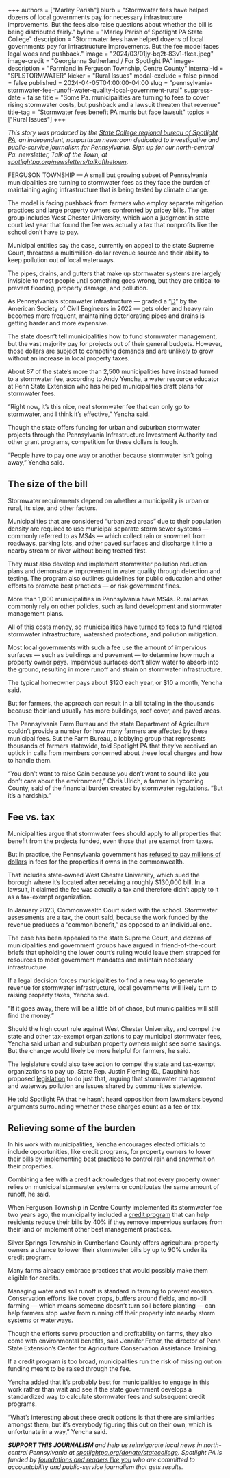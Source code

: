 +++
authors = ["Marley Parish"]
blurb = "Stormwater fees have helped dozens of local governments pay for necessary infrastructure improvements. But the fees also raise questions about whether the bill is being distributed fairly."
byline = "Marley Parish of Spotlight PA State College"
description = "Stormwater fees have helped dozens of local governments pay for infrastructure improvements. But the fee model faces legal woes and pushback."
image = "2024/03/01jy-bq2t-83v1-fkca.jpeg"
image-credit = "Georgianna Sutherland / For Spotlight PA"
image-description = "Farmland in Ferguson Township, Centre County"
internal-id = "SPLSTORMWATER"
kicker = "Rural Issues"
modal-exclude = false
pinned = false
published = 2024-04-05T04:00:00-04:00
slug = "pennsylvania-stormwater-fee-runoff-water-quality-local-government-rural"
suppress-date = false
title = "Some Pa. municipalities are turning to fees to cover rising stormwater costs, but pushback and a lawsuit threaten that revenue"
title-tag = "Stormwater fees benefit PA munis but face lawsuit"
topics = ["Rural Issues"]
+++

<em>This story was produced by the </em><a href="https://www.spotlightpa.org/statecollege"><em>State College regional bureau of Spotlight PA</em></a><em>, an independent, nonpartisan newsroom dedicated to investigative and public-service journalism for Pennsylvania. Sign up for our north-central Pa. newsletter, Talk of the Town, at </em><a href="https://www.spotlightpa.org/newsletters/talkofthetown"><em>spotlightpa.org/newsletters/talkofthetown</em></a>.

FERGUSON TOWNSHIP — A small but growing subset of Pennsylvania municipalities are turning to stormwater fees as they face the burden of maintaining aging infrastructure that is being tested by climate change.

The model is facing pushback from farmers who employ separate mitigation practices and large property owners confronted by pricey bills. The latter group includes West Chester University, which won a judgment in state court last year that found the fee was actually a tax that nonprofits like the school don’t have to pay.

Municipal entities say the case, currently on appeal to the state Supreme Court, threatens a multimillion-dollar revenue source and their ability to keep pollution out of local waterways.

The pipes, drains, and gutters that make up stormwater systems are largely invisible to most people until something goes wrong, but they are critical to prevent flooding, property damage, and pollution.

As Pennsylvania’s stormwater infrastructure — graded a “<a href="https://infrastructurereportcard.org/state-item/pennsylvania/">D</a>” by the American Society of Civil Engineers in 2022 — gets older and heavy rain becomes more frequent, maintaining deteriorating pipes and drains is getting harder and more expensive.

The state doesn’t tell municipalities how to fund stormwater management, but the vast majority pay for projects out of their general budgets. However, those dollars are subject to competing demands and are unlikely to grow without an increase in local property taxes.

About 87 of the state’s more than 2,500 municipalities have instead turned to a stormwater fee, according to Andy Yencha, a water resource educator at Penn State Extension who has helped municipalities draft plans for stormwater fees.

“Right now, it’s this nice, neat stormwater fee that can only go to stormwater, and I think it’s effective,” Yencha said.

Though the state offers funding for urban and suburban stormwater projects through the Pennsylvania Infrastructure Investment Authority and other grant programs, competition for these dollars is tough.

“People have to pay one way or another because stormwater isn’t going away,” Yencha said.

<script src="https://www.spotlightpa.org/embed.js" async></script><div data-spl-embed-version="1" data-spl-src="https://www.spotlightpa.org/embeds/newsletter/?cta=Sign%20up%20for%20our%20new%20regional%20newsletter%2C%20%3Cb%3ETalk%20of%20the%20Town%3C%2Fb%3E%2C%20and%20get%20all%20the%20news%20and%20notes%20from%20State%20College%20and%20north-central%20PA.&button=Sign%20Up%20Now&preselect=state_college&eyebrow=DON'T%20MISS%20A%20BEAT"></div>

## The size of the bill

Stormwater requirements depend on whether a municipality is urban or rural, its size, and other factors.

Municipalities that are considered “urbanized areas” due to their population density are required to use municipal separate storm sewer systems — commonly referred to as MS4s — which collect rain or snowmelt from roadways, parking lots, and other paved surfaces and discharge it into a nearby stream or river without being treated first.

They must also develop and implement stormwater pollution reduction plans and demonstrate improvement in water quality through detection and testing. The program also outlines guidelines for public education and other efforts to promote best practices — or risk government fines.

More than 1,000 municipalities in Pennsylvania have MS4s. Rural areas commonly rely on other policies, such as land development and stormwater management plans.

All of this costs money, so municipalities have turned to fees to fund related stormwater infrastructure, watershed protections, and pollution mitigation.

Most local governments with such a fee use the amount of impervious surfaces — such as buildings and pavement — to determine how much a property owner pays. Impervious surfaces don’t allow water to absorb into the ground, resulting in more runoff and strain on stormwater infrastructure.

The typical homeowner pays about $120 each year, or $10 a month, Yencha said.

But for farmers, the approach can result in a bill totaling in the thousands because their land usually has more buildings, roof cover, and paved areas.

The Pennsylvania Farm Bureau and the state Department of Agriculture couldn’t provide a number for how many farmers are affected by these municipal fees. But the Farm Bureau, a lobbying group that represents thousands of farmers statewide, told Spotlight PA that they’ve received an uptick in calls from members concerned about these local charges and how to handle them.

“You don’t want to raise Cain because you don’t want to sound like you don’t care about the environment,” Chris Ulrich, a farmer in Lycoming County, said of the financial burden created by stormwater regulations. “But it’s a hardship.”

## Fee vs. tax

Municipalities argue that stormwater fees should apply to all properties that benefit from the projects funded, even those that are exempt from taxes.

But in practice, the Pennsylvania government has <a href="https://www.pasenategop.com/news/yaw-commonwealth-refuses-to-pay-millions-in-municipal-stormwater-fees/">refused to pay millions of dollars</a> in fees for the properties it owns in the commonwealth.

That includes state-owned West Chester University, which sued the borough where it’s located after receiving a roughly $130,000 bill. In a lawsuit, it claimed the fee was actually a tax and therefore didn’t apply to it as a tax-exempt organization.

In January 2023, Commonwealth Court sided with the school. Stormwater assessments are a tax, the court said, because the work funded by the revenue produces a “common benefit,” as opposed to an individual one.

The case has been appealed to the state Supreme Court, and dozens of municipalities and government groups have argued in friend-of-the-court briefs that upholding the lower court’s ruling would leave them strapped for resources to meet government mandates and maintain necessary infrastructure.

If a legal decision forces municipalities to find a new way to generate revenue for stormwater infrastructure, local governments will likely turn to raising property taxes, Yencha said.

“If it goes away, there will be a little bit of chaos, but municipalities will still find the money.”

Should the high court rule against West Chester University, and compel the state and other tax-exempt organizations to pay municipal stormwater fees, Yencha said urban and suburban property owners might see some savings. But the change would likely be more helpful for farmers, he said.

The legislature could also take action to compel the state and tax-exempt organizations to pay up. State Rep. Justin Fleming (D., Dauphin) has proposed <a href="https://www.legis.state.pa.us/cfdocs/billinfo/BillInfo.cfm?syear=2023&amp;sind=0&amp;body=H&amp;type=B&amp;bn=2147">legislation</a> to do just that, arguing that stormwater management and waterway pollution are issues shared by communities statewide.

He told Spotlight PA that he hasn’t heard opposition from lawmakers beyond arguments surrounding whether these charges count as a fee or tax.

<script src="https://www.spotlightpa.org/embed.js" async></script><div data-spl-embed-version="1" data-spl-src="https://www.spotlightpa.org/embeds/donate/"></div>

## Relieving some of the burden

In his work with municipalities, Yencha encourages elected officials to include opportunities, like credit programs, for property owners to lower their bills by implementing best practices to control rain and snowmelt on their properties.

Combining a fee with a credit acknowledges that not every property owner relies on municipal stormwater systems or contributes the same amount of runoff, he said.

When Ferguson Township in Centre County implemented its stormwater fee two years ago, the municipality included a <a href="https://www.twp.ferguson.pa.us/sites/g/files/vyhlif9771/f/uploads/2021-05_stormwater_fee_credit_policy_manual_0.pdf">credit program</a> that can help residents reduce their bills by 40% if they remove impervious surfaces from their land or implement other best management practices.

Silver Springs Township in Cumberland County offers agricultural property owners a chance to lower their stormwater bills by up to 90% under its <a href="https://www.sstwp.org/DocumentCenter/View/10423/Ag-Credit-Packet?bidId=">credit program</a>.

Many farms already embrace practices that would possibly make them eligible for credits.

Managing water and soil runoff is standard in farming to prevent erosion. Conservation efforts like cover crops, buffers around fields, and no-till farming — which means someone doesn’t turn soil before planting — can help farmers stop water from running off their property into nearby storm systems or waterways.

Though the efforts serve production and profitability on farms, they also come with environmental benefits, said Jennifer Fetter, the director of Penn State Extension’s Center for Agriculture Conservation Assistance Training.

If a credit program is too broad, municipalities run the risk of missing out on funding meant to be raised through the fee.

Yencha added that it’s probably best for municipalities to engage in this work rather than wait and see if the state government develops a standardized way to calculate stormwater fees and subsequent credit programs.

“What’s interesting about these credit options is that there are similarities amongst them, but it’s everybody figuring this out on their own, which is unfortunate in a way,” Yencha said.

<strong><em>SUPPORT THIS JOURNALISM </em></strong><em>and help us reinvigorate local news in north-central Pennsylvania at </em><a href="http://spotlightpa.org/donate/statecollege"><em>spotlightpa.org/donate/statecollege</em></a><em>. Spotlight PA is funded by </em><a href="https://www.spotlightpa.org/support"><em>foundations and readers like you</em></a><em> who are committed to accountability and public-service journalism that gets results.</em>

